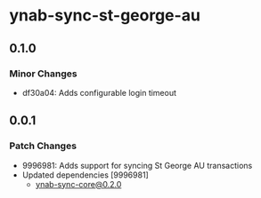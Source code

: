 # ynab-sync-st-george-au

## 0.1.0

### Minor Changes

- df30a04: Adds configurable login timeout

## 0.0.1

### Patch Changes

- 9996981: Adds support for syncing St George AU transactions
- Updated dependencies [9996981]
  - ynab-sync-core@0.2.0
